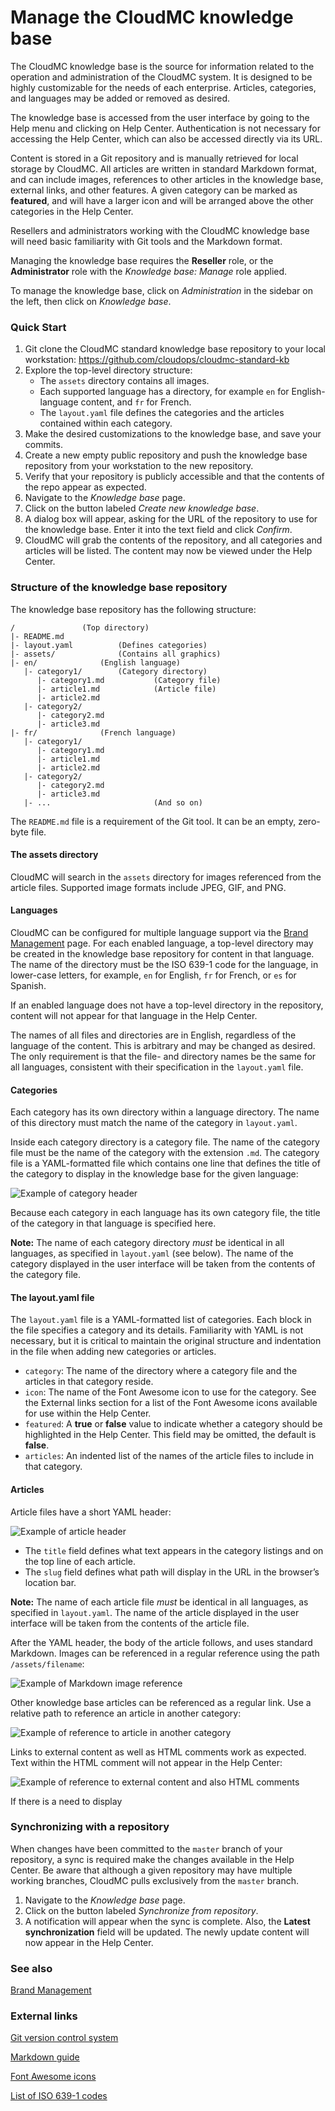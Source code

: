 # Manage the CloudMC knowledge base

<!-- Need to add information about inheritance and branding. -->

The CloudMC knowledge base is the source for information related to the operation and administration of the CloudMC system.  It is designed to be highly customizable for the needs of each enterprise.  Articles, categories, and languages may be added or removed as desired.

The knowledge base is accessed from the user interface by going to the Help menu and clicking on Help Center.  Authentication is not necessary for accessing the Help Center, which can also be accessed directly via its URL.

Content is stored in a Git repository and is manually retrieved for local storage by CloudMC.  All articles are written in standard Markdown format, and can include images, references to other articles in the knowledge base, external links, and other features.  A given category can be marked as **featured**, and will have a larger icon and will be arranged above the other categories in the Help Center.

Resellers and administrators working with the CloudMC knowledge base will need basic familiarity with Git tools and the Markdown format.  

Managing the knowledge base requires the **Reseller** role, or the **Administrator** role with the *Knowledge base: Manage* role applied.

To manage the knowledge base, click on *Administration* in the sidebar on the left, then click on *Knowledge base*.

### Quick Start

1. Git clone the CloudMC standard knowledge base repository to your local workstation:  https://github.com/cloudops/cloudmc-standard-kb <!-- Rephrase this in v2, and also rename directory!!!! Also, git remote remove origin then git remote add origin ...-->
1. Explore the top-level directory structure:
   - The `assets` directory contains all images.
   - Each supported language has a directory, for example `en` for English-language content, and `fr` for French.
   - The `layout.yaml` file defines the categories and the articles contained within each category.
1. Make the desired customizations to the knowledge base, and save your commits.
1. Create a new empty public repository and push the knowledge base repository from your workstation to the new repository.
1. Verify that your repository is publicly accessible and that the contents of the repo appear as expected.
1. Navigate to the *Knowledge base* page.
1. Click on the button labeled *Create new knowledge base*.
1. A dialog box will appear, asking for the URL of the repository to use for the knowledge base.  Enter it into the text field and click *Confirm*.
1. CloudMC will grab the contents of the repository, and all categories and articles will be listed.  The content may now be viewed under the Help Center.

### Structure of the knowledge base repository

The knowledge base repository has the following structure:

```
/				(Top directory)
|- README.md
|- layout.yaml  		(Defines categories)
|- assets/  			(Contains all graphics)
|- en/				(English language)
   |- category1/		(Category directory)
      |- category1.md	        (Category file)
      |- article1.md	        (Article file)
      |- article2.md
   |- category2/		
      |- category2.md
      |- article3.md
|- fr/				(French language)
   |- category1/
      |- category1.md
      |- article1.md
      |- article2.md
   |- category2/
      |- category2.md
      |- article3.md
   |- ...                       (And so on)
```

The `README.md` file is a requirement of the Git tool.  It can be an empty, zero-byte file.

#### The assets directory

CloudMC will search in the `assets` directory for images referenced from the article files.  Supported image formats include JPEG, GIF, and PNG.

#### Languages

CloudMC can be configured for multiple language support via the [Brand Management](branding.md) page.  For each enabled language, a top-level directory may be created in the knowledge base repository for content in that language.  The name of the directory must be the ISO 639-1 code for the language, in lower-case letters, for example, `en` for English, `fr` for French, or `es` for Spanish.

If an enabled language does not have a top-level directory in the repository, content will not appear for that language in the Help Center.

The names of all files and directories are in English, regardless of the language of the content. This is arbitrary and may be changed as desired.  The only requirement is that the file- and directory names be the same for all languages, consistent with their specification in the `layout.yaml` file.

#### Categories

Each category has its own directory within a language directory.  The name of this directory must match the name of the category in `layout.yaml`.

Inside each category directory is a category file.  The name of the category file must be the name of the category with the extension `.md`.  The category file is a YAML-formatted file which contains one line that defines the title of the category to display in the knowledge base for the given language:

![Example of category header](manage-kb-1.png)

Because each category in each language has its own category file, the title of the category in that language is specified here.

**Note:** The name of each category directory *must* be identical in all languages, as specified in `layout.yaml` (see below).  The name of the category displayed in the user interface will be taken from the contents of the category file.

#### The layout.yaml file

The `layout.yaml` file is a YAML-formatted list of categories.  Each block in the file specifies a category and its details.  Familiarity with YAML is not necessary, but it is critical to maintain the original structure and indentation in the file when adding new categories or articles.
   - `category`: The name of the directory where a category file and the articles in that category reside.
   - `icon`: The name of the Font Awesome icon to use for the category.  See the External links section for a list of the Font Awesome icons available for use within the Help Center.
   - `featured`: A **true** or **false** value to indicate whether a category should be highlighted in the Help Center.  This field may be omitted, the default is **false**.
   - `articles`: An indented list of the names of the article files to include in that category.

#### Articles

Article files have a short YAML header:

![Example of article header](manage-kb-2.png)

   - The `title` field defines what text appears in the category listings and on the top line of each article.
   - The `slug` field defines what path will display in the URL in the browser’s location bar.

**Note:** The name of each article file *must* be identical in all languages, as specified in `layout.yaml`.  The name of the article displayed in the user interface will be taken from the contents of the article file.

After the YAML header, the body of the article follows, and uses standard Markdown.  Images can be referenced in a regular reference using the path `/assets/filename`:

![Example of Markdown image reference](manage-kb-3.png)

Other knowledge base articles can be referenced as a regular link.  Use a relative path to reference an article in another category:

![Example of reference to article in another category](manage-kb-4.png)

Links to external content as well as HTML comments work as expected.  Text within the HTML comment will not appear in the Help Center:

![Example of reference to external content and also HTML comments](manage-kb-5.png)

If there is a need to display 

### Synchronizing with a repository

When changes have been committed to the `master` branch of your repository, a sync is required make the changes available in the Help Center.  Be aware that although a given repository may have multiple working branches, CloudMC pulls exclusively from the `master` branch.

1. Navigate to the *Knowledge base* page.
1. Click on the button labeled *Synchronize from repository*.
1. A notification will appear when the sync is complete.  Also, the **Latest synchronization** field will be updated.  The newly update content will now appear in the Help Center.

### See also

[Brand Management](branding.md)

### External links

[Git version control system](https://git-scm.com/)

[Markdown guide](https://www.markdownguide.org/)

[Font Awesome icons](https://fontawesome.com/v4.7.0/icons/)

[List of ISO 639-1 codes](https://en.wikipedia.org/wiki/List_of_ISO_639-1_codes)
